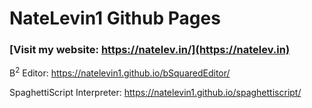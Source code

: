 # NateLevin1 Github Pages

### [Visit my website: https://natelev.in/](https://natelev.in)

B<sup>2</sup> Editor: https://natelevin1.github.io/bSquaredEditor/

SpaghettiScript Interpreter: https://natelevin1.github.io/spaghettiscript/
